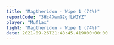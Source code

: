 ```yaml
---
title: "Magtheridon - Wipe 1 (74%)"
reportCode: "3Hc4XwmG2gfLWJYZ"
player: "Muflax"
fight: "Magtheridon - Wipe 1 (74%)"
date: 2021-09-26T21:48:45.419000+00:00
---
```

